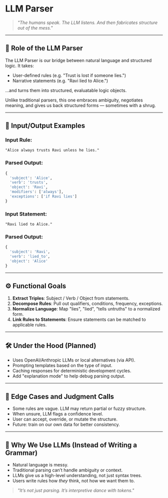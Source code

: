 # LLM Parser

> *"The humans speak. The LLM listens. And then fabricates structure out of the mess."*

---

## 🧠 Role of the LLM Parser

The LLM Parser is our bridge between natural language and structured logic. It takes:

- User-defined rules (e.g. "Trust is lost if someone lies.")
- Narrative statements (e.g. "Ravi lied to Alice.")

...and turns them into structured, evaluatable logic objects.

Unlike traditional parsers, this one embraces ambiguity, negotiates meaning, and gives us back structured forms — sometimes with a shrug.

---

## 🔄 Input/Output Examples

### Input Rule:

```text
"Alice always trusts Ravi unless he lies."
```

### Parsed Output:

```python
{
  'subject': 'Alice',
  'verb': 'trusts',
  'object': 'Ravi',
  'modifiers': ['always'],
  'exceptions': ['if Ravi lies']
}
```

### Input Statement:

```text
"Ravi lied to Alice."
```

### Parsed Output:

```python
{
  'subject': 'Ravi',
  'verb': 'lied_to',
  'object': 'Alice'
}
```

---

## ⚙️ Functional Goals

1. **Extract Triples**: Subject / Verb / Object from statements.
2. **Decompose Rules**: Pull out qualifiers, conditions, frequency, exceptions.
3. **Normalize Language**: Map "lies", "lied", "tells untruths" to a normalized form.
4. **Link Rules to Statements**: Ensure statements can be matched to applicable rules.

---

## 🛠️ Under the Hood (Planned)

- Uses OpenAI/Anthropic LLMs or local alternatives (via API).
- Prompting templates based on the type of input.
- Caching responses for deterministic development cycles.
- Add "explanation mode" to help debug parsing output.

---

## 🤹 Edge Cases and Judgment Calls

- Some rules are vague. LLM may return partial or fuzzy structure.
- When unsure, LLM flags a confidence level.
- User can accept, override, or mutate the structure.
- Future: train on our own data for better consistency.

---

## 📌 Why We Use LLMs (Instead of Writing a Grammar)

- Natural language is messy.
- Traditional parsing can’t handle ambiguity or context.
- LLMs give us a high-level understanding, not just syntax trees.
- Users write rules how *they* think, not how we want them to.

> *"It’s not just parsing. It’s interpretive dance with tokens."*

